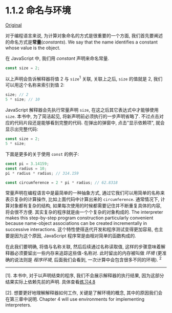 # 1.1.2 命名与环境

[Original](https://sourceacademy.org/sicpjs/1.1.2)

对于编程语言来说, 为计算对象命名的方式是很重要的一个方面, 我们首先要阐述的命名方式是**常量**(_constants_). We say that the name identifies a constant whose value is the object.

在 JavaScript 中, 我们用 _constant_ 声明来命名常量.

```js
const size = 2;
```

以上声明会告诉解释器将值 2 与 `size`<sup>1</sup> 关联, 关联上之后, `size` 的值就是 2, 我们可以用这个名称来索引到值 2:

```js
size; // 2
5 * size; // 10
```

JavaScript 解释器会先执行常量声明 `size`, 在这之后其它表达式中才能够使用 `size`. 本书中, 为了简洁起见, 将新声明前必须执行的一步声明省略了. 不过点击对应的代码片段还是能够看到完整的代码. 在弹出的弹窗中, 点击"显示依赖项", 就会显示出完整代码:

```js
const size = 2;
5 * size; 
```

下面是更多的关于使用 `const` 的例子:

```js
const pi = 3.14159;
const radius = 10;
pi * radius * radius; // 314.159

const circumference = 2 * pi * radius; // 62.8318
```

常量声明在编程语言中是最简单的一种抽象方式, 通过它我们可以用简单的名称来表示复杂的计算操作, 比如上面代码中计算出来的 `circumference`. 通常情况下, 计算对象都有复杂的结构, 如果每次使用的时候都需要记住并不断重复具体的内容, 将会很不方便. 其实复杂的程序就是由一个个复杂的对象构成的. The interpreter makes this step-by-step program construction particularly convenient because name-object associations can be created incrementally in successive interactions. 这个特性使得迭代开发和程序测试变得更加容易, 也主要是因为这个原因, JavaScript 程序常是由相对简单的函数构成的.

在此我们要明确, 将值与名称关联, 然后后续通过名称读取值, 这样的步骤意味着解释器必须要留出一些内存来追踪这些值-名称对. 此时留出的内存被叫做 _环境_ (更准确的说法则是 _程序环境_, 后面我们会看到, 一次计算中会包含很多不同的环境). <sup>2</sup>

---

[1]. 本书中, 对于以声明结束的程序, 我们不会展示解释器的执行结果, 因为这部分结果实际上依赖先前的声明. 具体查看[练习4.8](https://sourceacademy.org/sicpjs/4.1.2#ex-4.8)

[2]. 想要更好地理解解释器如何工作, 关键是了解环境的概念, 其中的原因我们会在第三章中说明. Chapter 4 will use environments for implementing interpreters. 

